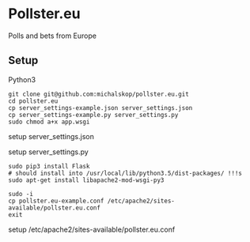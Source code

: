 # Pollster.eu
Polls and bets from Europe

## Setup
Python3
```
git clone git@github.com:michalskop/pollster.eu.git
cd pollster.eu
cp server_settings-example.json server_settings.json
cp server_settings-example.py server_settings.py
sudo chmod a+x app.wsgi
```
setup server_settings.json

setup server_settings.py


```
sudo pip3 install Flask
# should install into /usr/local/lib/python3.5/dist-packages/ !!!s
sudo apt-get install libapache2-mod-wsgi-py3
```

```
sudo -i
cp pollster.eu-example.conf /etc/apache2/sites-available/pollster.eu.conf
exit
```
setup /etc/apache2/sites-available/pollster.eu.conf
